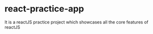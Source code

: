 # react-practice-app
It is a reactJS practice project which showcases all the core features of reactJS
